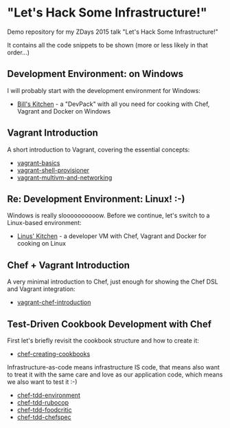 
# "Let's Hack Some Infrastructure!"

Demo repository for my ZDays 2015 talk "Let's Hack Some Infrastructure!"

It contains all the code snippets to be shown (more or less likely in that order...)

## Development Environment: on Windows

I will probably start with the development environment for Windows:

 * [Bill's Kitchen](https://github.com/tknerr/bills-kitchen) - a "DevPack" with all you need for cooking with Chef, Vagrant and Docker on Windows


## Vagrant Introduction

A short introduction to Vagrant, covering the essential concepts:

 * [vagrant-basics](./vagrant-basics)
 * [vagrant-shell-provisioner](./vagrant-shell-provisioner)
 * [vagrant-multivm-and-networking](./vagrant-multivm-and-networking)

## Re: Development Environment: Linux! :-)

Windows is really sloooooooooow. Before we continue, let's switch to a Linux-based environment:

 * [Linus' Kitchen](https://github.com/tknerr/linus-kitchen) - a developer VM with Chef, Vagrant and Docker for cooking on Linux

## Chef + Vagrant Introduction

A very minimal introduction to Chef, just enough for showing the Chef DSL and Vagrant integration:

 * [vagrant-chef-introduction](./vagrant-chef-introduction)

## Test-Driven Cookbook Development with Chef

First let's briefly revisit the cookbook structure and how to create it:

 * [chef-creating-cookbooks](./chef-creating-cookbooks)

Infrastructure-as-code means infrastructure IS code, that means also want to treat it
with the same care and love as our application code, which means we also want to test it :-)

 * [chef-tdd-environment](./chef-tdd-environment)
 * [chef-tdd-rubocop](./chef-tdd-rubocop)
 * [chef-tdd-foodcritic](./chef-tdd-foodcritic)
 * [chef-tdd-chefspec](./chef-tdd-chefspec)
